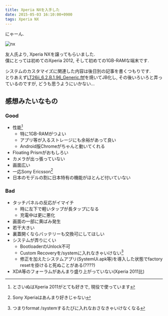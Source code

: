 ```yaml
---
title: Xperia NXを入手した
date: 2015-05-03 16:10:00+0900
tags: Xperia NX
---
```


にゃーん.

![nx](https://lh3.googleusercontent.com/-vip6wdL84yo/VUW31gXn66I/AAAAAAAAEMs/vGyggxgfsgo/s640/IMG_2771.JPG)

友人氏より, Xperia NXを譲ってもらいました.  
僕にとっては初めてのXperia 2012, そして初めての1GB-RAMな端末です.

システムのカスタマイズに関連した内容は後日別の記事を書くつもりです.  
とりあえず[LT26ii\_6.2.B.1.96\_Generic.ftf](https://docs.google.com/file/d/0B-Eeawe_SEpJc0MwRkpxZlFEcnc/edit)を焼いてJB化し, その後いろいろと弄っているのですが, どうも思うようにいかない...

## 感想みたいなもの

### Good <i class="fa fa-thumbs-up"></i>

* 性能[^1]
    * 特に1GB-RAMがつよい
    * アプリ等が入るストレージにも余裕があって良い
    * Android版Chromeがちゃんと動いてくれる
* Floating Prismがおもしろい
* カメラが出っ張っていない
* 画面広い
* 一応Sony Ericsson[^2]
* 日本のモデルの割に日本特有の機能がほとんど付いていない

[^1]: とさいぬはXperia 2011がとても好きで, 現役で使っています
[^2]: Sony Xperiaはあんまり好きじゃない

### Bad <i class="fa fa-thumbs-down"></i>

* タッチパネルの反応がイマイチ
    * 時に左下で軽いタップが長タップになる
    * 充電中は更に悪化
* 画面の一部に黄ばみ発生
* 若干大きい
* 裏蓋開くならバッテリーも交換可にしてほしい
* システムが弄りにくい
    * BootloaderのUnlock不可
    * Custom Recoveryを/systemに入れなきゃいけない[^3]
    * 修正を加えたシステムアプリ(SystemUi.apk等)を導入した状態でfactory resetを掛けると死ぬことがある(????)
* XDA等のフォーラムがあんまり盛り上がっていない(Xperia 2011比)

[^3]: つまりformat /systemするたびに入れなおさなきゃいけなくなる
